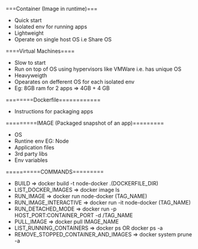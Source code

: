 ===Container (Image in runtime)===

- Quick start
- Isolated env for running apps
- Lightweight
- Operate on single host OS i.e Share OS

====Virtual Machines====

- Slow to start
- Run on top of OS using hypervisors like VMWare i.e. has unique OS
- Heavyweigth
- Opearates on defferent OS for each isolated env
- Eg: 8GB ram for 2 apps => 4GB + 4 GB

========Dockerfile============

- Instructions for packaging apps

=========IMAGE (Packaged snapshot of an app)=========

- OS
- Runtine env EG: Node
- Application files
- 3rd party libs
- Env variables

==========COMMANDS=========

- BUILD => docker build -t node-docker .(DOCKERFILE_DIR)
- LIST_DOCKER_IMAGES => docker image ls
- RUN_IMAGE => docker run node-docker (TAG_NAME)
- RUN_IMAGE_INTERACTIVE => docker run -it node-docker (TAG_NAME)
- RUN_DETACHED_MODE => docker run -p HOST_PORT:CONTAINER_PORT -d <your username>/TAG_NAME
- PULL_IMAGE => docker pull IMAGE_NAME
- LIST_RUNNING_CONTAINERS => docker ps OR docker ps -a
- REMOVE_STOPPED_CONTAINER_AND_IMAGES => docker system prune -a
